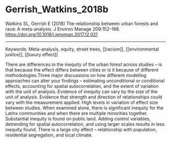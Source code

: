 # Gerrish_Watkins_2018b

Watkins SL, Gerrish E (2018) The relationship between urban forests and race: A meta-analysis. J Environ Manage 209:152–168. https://doi.org/10.1016/j.jenvman.2017.12.021

---

Keywords: Meta-analysis, equity, street trees, [[racism]], [[environmental justice]], [[luxury effect]]	 

There are differences in the inequity of the urban forest across studies – is that because the effect differs between cities or is it because of different methodologies.Three major discussions on how different modelling approaches can alter your findings – estimating unconditional or conditional effects, accounting for spatial autocorrelation, and the extent of variation with the unit of analysis. Evidence of inequity can vary by the size of the unit of analysis. Evidence that strength and direction of relationships could vary with the measurement applied. High levels in variation of effect size between studies. When examined alone, there is significant inequity for the Latinx communities and when there are multiple minorities together.  Substantial inequity is found on public land. Adding control variables, detrending for spatial autocorrelation, and using larger scales results in less inequity found. There is a large city effect – relationship with population, residential segregation, and local climate.
